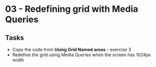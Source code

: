 ﻿# 03 - Redefining grid with Media Queries

## Tasks
* Copy the code from **Using Grid Named areas** - exercise 3
* Redefine the grid using Media Queries when the screen has 1024px width


